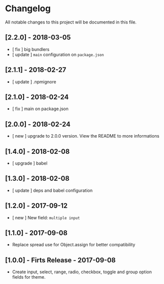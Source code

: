 # Changelog

All notable changes to this project will be documented in this file.

## [2.2.0] - 2018-03-05
- [ fix ]    big bundlers
- [ update ] `main` configuration on `package.json`

## [2.1.1] - 2018-02-27
- [ update ] .npmignore

## [2.1.0] - 2018-02-24
- [ fix ] main on package.json

## [2.0.0] - 2018-02-24
- [ new ] upgrade to 2.0.0 version. View the README to more informations

## [1.4.0] - 2018-02-08

- [ upgrade ] babel

## [1.3.0] - 2018-02-08

+ [ update ] deps and babel configuration

## [1.2.0] - 2017-09-12

+ [ new ] New field: `multiple input`

## [1.1.0] - 2017-09-08

+ Replace spread use for Object.assign for better compatibility

## [1.0.0] - Firts Release - 2017-09-08

+ Create input, select, range, radio, checkbox, toggle and group option fields for theme.
